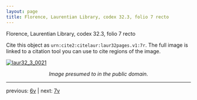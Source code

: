 ```yaml
---
layout: page
title: Florence, Laurentian Library, codex 32.3, folio 7 recto
---
```


Florence, Laurentian Library, codex 32.3, folio 7 recto

Cite this object as `urn:cite2:citelaur:laur32pages.v1:7r`.  The full image is linked to a citation tool you can use to cite regions of the image.

[![laur32_3_0021](http://www.homermultitext.org/iipsrv?IIIF=/project/homer/pyramidal/deepzoom/citelaur/laur32imgs/v1/laur32_3_0021.tif/full/800,/0/default.jpg)](http://www.homermultitext.org/ict2/?urn=urn:cite2:citelaur:laur32imgs.v1:laur32_3_0021) 

<p style="text-align: center; font-style: italic;">Image presumed to in the public domain.</p>

---

previous: [6v](../6v/) | next: [7v](../7v/)